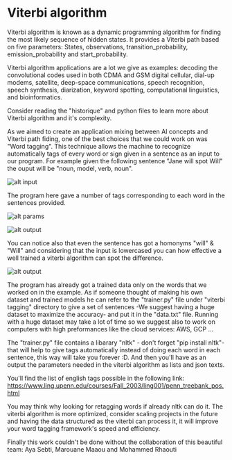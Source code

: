 # Viterbi algorithm
Viterbi algorithm is known as a dynamic programming algorithm for finding the most likely sequence of hidden states. It provides a Viterbi path based on five parameters: States, observations, transition_probability, emission_probability and start_probability.

Viterbi algorithm applications are a lot we give as examples:  decoding the convolutional codes used in both CDMA and GSM digital cellular, dial-up modems, satellite, deep-space communications, speech recognition, speech synthesis, diarization, keyword spotting, computational linguistics, and bioinformatics.

Consider reading the "historique" and python files to learn more about Viterbi algorithm and it's complexity.

As we aimed to create an application mixing between AI concepts and Viterbi path fiding, one of the best choices that we could work on was "Word tagging". This technique allows the machine to recognize automatically tags of every word or sign given in a sentence as an input to our program. For example given the following sentence "Jane will spot Will" the ouput will be "noun, model, verb, noun". 

![alt input](https://user-images.githubusercontent.com/31079981/86388838-5c1c7180-bc8d-11ea-9bca-f7f046cf0d56.png)

The program here gave a number of tags corresponding to each word in the sentences provided.

![alt params](https://user-images.githubusercontent.com/31079981/86390304-bd454480-bc8f-11ea-8196-4cb9ccbdc9ef.png)

![alt output](https://user-images.githubusercontent.com/31079981/86389025-a30a6700-bc8d-11ea-9d69-46e1fd1906f0.png)

You can notice also that even the sentence has got a homonyms "will" & "Will" and considering that the input is lowercased you can how effective a well trained a viterbi algorithm can spot the difference.

![alt output](https://user-images.githubusercontent.com/31079981/86391419-ad2e6480-bc91-11ea-8540-5c4ba5f00c2f.png)

The program has already got a trained data only on the words that we worked on in the example. As if someone thought of making his own dataset and trained models he can refer to the "trainer.py" file under "viterbi tagging" directory to give a set of sentences -We suggest having a huge dataset to maximize the accuracy- and put it in the "data.txt" file. Running with a huge dataset may take a lot of time so we suggest also to work on computers with high preformances like the cloud services: AWS, GCP ...

The "trainer.py" file contains a libarary "nltk" - don't forget "pip install nltk"- that will help to give tags automatically instead of doing each word in each sentence, this way will take you forever :D. And then you'll have as an output the parameters needed in the viterbi algorithm as lists and json texts.

You'll find the list of english tags possible in the following link:
https://www.ling.upenn.edu/courses/Fall_2003/ling001/penn_treebank_pos.html

You may think why looking for retagging words if already nltk can do it. The viterbi algorithm is more optimized, consider scaling projects in the future and having the data structured as the viterbi can process it, it will improve your word tagging framework's speed and efficiency.

Finally this work couldn't be done without the collaboration of this beautiful team: Aya Sebti, Marouane Maaou and Mohammed Rhaouti
